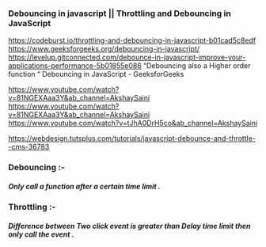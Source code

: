 ### Debouncing in javascript || Throttling and Debouncing in JavaScript 
https://codeburst.io/throttling-and-debouncing-in-javascript-b01cad5c8edf
https://www.geeksforgeeks.org/debouncing-in-javascript/
https://levelup.gitconnected.com/debounce-in-javascript-improve-your-applications-performance-5b01855e086
“Debouncing also a Higher order function “
Debouncing in JavaScript - GeeksforGeeks

https://www.youtube.com/watch?v=81NGEXAaa3Y&ab_channel=AkshaySaini
https://www.youtube.com/watch?v=81NGEXAaa3Y&ab_channel=AkshaySaini
https://www.youtube.com/watch?v=tJhA0DrH5co&ab_channel=AkshaySaini

https://webdesign.tutsplus.com/tutorials/javascript-debounce-and-throttle--cms-36783

### Debouncing :- 
   ##### Only call a function after a certain time limit  . 
   <script>
	const button = document.getElementById("button")
	const debounceFn = (func,delay) =>{
		//@mistake 3 at place of setTimeout i have written setTimeOut
		//step 1 : define a timer let variable
		let timer ;
		//step 2 : return a function
		return function(...args){
			//step 3
			clearTimeout(timer)
			// 1. Apply {purana jamane this.bind}
			// timer =  setTimeout(()=> func.apply(this,arguments),delay)


			// 2. arraow {...args}
			timer =  setTimeout(()=> func(...args),delay)
		} 
		 
	} 
	//@mistake 1 at place of button.addEventListener i have written window
	//@mistake 2 at place of addEventListener i have written addEventlitner
	button.addEventListener("click",debounceFn(()=>{
		console.log("shree");
	},3000))
	</script>

### Throttling :- 
   ##### Difference between Two click event is greater than Delay time limit then only call the event . 
   <script>
	let throttleTimer;
	const throttle = (callback, time) => {
	if (throttleTimer) return;
		throttleTimer = true;
		setTimeout(() => {
			callback();
			throttleTimer = false;
		}, time);
	}
	window.addEventListener("scroll", () => { 
	throttle(handleScrollAnimation, 250);
	});
	</script>
